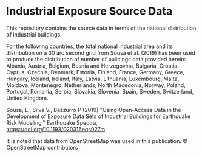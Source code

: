 # Industrial Exposure Source Data

This repository contains the source data in terms of the national distribution of industrial buildings. 

For the following countries, the total national industrial area and its distribution on a 30 arc second grid from Sousa et al. (2019) has been used to produce the distribution of number of buildings data provided herein: Albania, Austria, Belgium, Bosnia and Herzegovina, Bulgaria, Croatia, Cyprus, Czechia, Denmark, Estonia, Finland, France, Germany, Greece, Hungary, Iceland, Ireland, Italy, Latvia, Lithuania, Luxembourg, Malta, Moldova, Montenegro, Netherlands, North Macedonia, Norway, Poland, Portugal, Romania, Serbia, Slovakia, Slovenia, Spain, Sweden, Switzerland, United Kingdom.

Sousa, L., Silva V., Bazzurro P (2019) "Using Open-Access Data in the Development of Exposure Data Sets of Industrial Buildings for Earthquake Risk Modeling," Earthquake Spectra, https://doi.org/10.1193/020316eqs027m

It is noted that data from OpenStreetMap was used in this publication. © OpenStreetMap contributors


